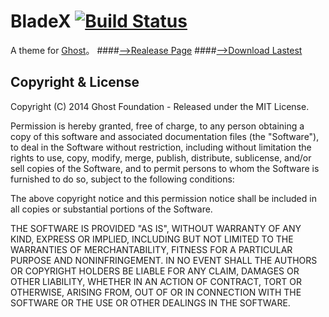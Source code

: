 # BladeX [![Build Status](https://travis-ci.org/huanghugo/BladeX.svg)](https://travis-ci.org/huanghugo/BladeX)

A theme for [Ghost](http://github.com/tryghost/ghost/)。
####[-->Realease Page](https://github.com/huanghugo/BladeX/releases)
####[-->Download Lastest ](https://github.com/huanghugo/BladeX/archive/master.zip)


## Copyright & License
Copyright (C) 2014 Ghost Foundation - Released under the MIT License.

Permission is hereby granted, free of charge, to any person obtaining a copy
of this software and associated documentation files (the "Software"), to deal
in the Software without restriction, including without limitation the rights
to use, copy, modify, merge, publish, distribute, sublicense, and/or sell
copies of the Software, and to permit persons to whom the Software is
furnished to do so, subject to the following conditions:

The above copyright notice and this permission notice shall be included in all
copies or substantial portions of the Software.

THE SOFTWARE IS PROVIDED "AS IS", WITHOUT WARRANTY OF ANY KIND, EXPRESS OR
IMPLIED, INCLUDING BUT NOT LIMITED TO THE WARRANTIES OF MERCHANTABILITY,
FITNESS FOR A PARTICULAR PURPOSE AND NONINFRINGEMENT. IN NO EVENT SHALL THE
AUTHORS OR COPYRIGHT HOLDERS BE LIABLE FOR ANY CLAIM, DAMAGES OR OTHER
LIABILITY, WHETHER IN AN ACTION OF CONTRACT, TORT OR OTHERWISE, ARISING FROM,
OUT OF OR IN CONNECTION WITH THE SOFTWARE OR THE USE OR OTHER DEALINGS IN THE
SOFTWARE.

